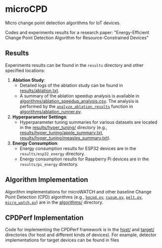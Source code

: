 # microCPD
Micro change point detection algorithms for IoT devices.

Codes and experiments results for a research paper: "Energy-Efficient Change Point Detection Algorithm for Resource-Constrained Devices"

## Results

Experiments results can be found in the `results` directory and other specified locations:

1.  **Ablation Study**:
    *   Detailed logs of the ablation study can be found in [results/ablation.txt](results/ablation.txt).
    *   A summary of the ablation speedup analysis is available in [algorithms/ablation_speedup_analysis.csv](algorithms/ablation_speedup_analysis.csv). The analysis is performed by the [`analyze_ablation_results`](algorithms/ablation_runner.py) function in [algorithms/ablation_runner.py](algorithms/ablation_runner.py).
2.  **Hyperparameter Settings**:
    *   Hyperparameter tuning summaries for various datasets are located in the [results/hyper_tuning/](results/hyper_tuning/) directory (e.g., [results/hyper_tuning/apple_summary.txt](results/hyper_tuning/apple_summary.txt), [results/hyper_tuning/measles_summary.txt](results/hyper_tuning/measles_summary.txt)).
3.  **Energy Consumption**:
    *   Energy consumption results for ESP32 devices are in the `results/esp32_energy` directory.
    *   Energy consumption results for Raspberry Pi devices are in the `results/pi_energy` directory.

## Algorithm Implementation
Algorithm implementations for microWATCH and other baseline Change Point Detection (CPD) algorithms (e.g., [`bocpd.py`](algorithms/bocpd.py), [`cusum.py`](algorithms/cusum.py), [`pelt.py`](algorithms/pelt.py), [`micro_watch.py`](algorithms/micro_watch.py)) are in the [algorithms/](algorithms/) directory.

## CPDPerf Implementation
Code for implementing the CPDPerf framework is in the [host/](host/) and [target/](target/) directories (for host and different kinds of devices). For example, detector implementations for target devices can be found in files
